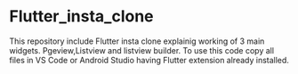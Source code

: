 # Flutter_insta_clone
This repository include Flutter insta clone explainig working of 3 main widgets. Pgeview,Listview and listview builder.
To use this code copy all files in VS Code or Android Studio having Flutter extension already installed.
